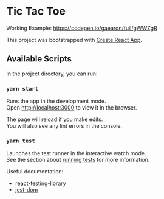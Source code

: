 # Tic Tac Toe

Working Example:
https://codepen.io/gaearon/full/gWWZgR

This project was bootstrapped with [Create React App](https://github.com/facebook/create-react-app).

## Available Scripts

In the project directory, you can run:

### `yarn start`

Runs the app in the development mode.<br>
Open [http://localhost:3000](http://localhost:3000) to view it in the browser.

The page will reload if you make edits.<br>
You will also see any lint errors in the console.

### `yarn test`

Launches the test runner in the interactive watch mode.<br>
See the section about [running tests](https://facebook.github.io/create-react-app/docs/running-tests) for more information.

Useful documentation:
* [react-testing-library](https://testing-library.com/docs/react-testing-library/api)
* [jest-dom](https://github.com/testing-library/jest-dom)
